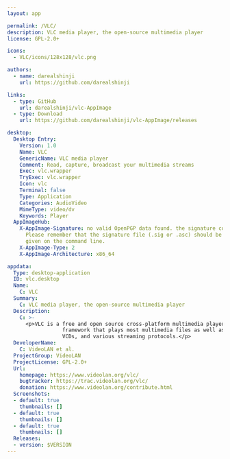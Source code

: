 ```yaml
---
layout: app

permalink: /VLC/
description: VLC media player, the open-source multimedia player
license: GPL-2.0+

icons:
  - VLC/icons/128x128/vlc.png

authors:
  - name: darealshinji
    url: https://github.com/darealshinji

links:
  - type: GitHub
    url: darealshinji/vlc-AppImage
  - type: Download
    url: https://github.com/darealshinji/vlc-AppImage/releases

desktop:
  Desktop Entry:
    Version: 1.0
    Name: VLC
    GenericName: VLC media player
    Comment: Read, capture, broadcast your multimedia streams
    Exec: vlc.wrapper
    TryExec: vlc.wrapper
    Icon: vlc
    Terminal: false
    Type: Application
    Categories: AudioVideo
    MimeType: video/dv
    Keywords: Player
  AppImageHub:
    X-AppImage-Signature: no valid OpenPGP data found. the signature could not be verified.
      Please remember that the signature file (.sig or .asc) should be the first file
      given on the command line.
    X-AppImage-Type: 2
    X-AppImage-Architecture: x86_64

appdata:
  Type: desktop-application
  ID: vlc.desktop
  Name:
    C: VLC
  Summary:
    C: VLC media player, the open-source multimedia player
  Description:
    C: >-
      <p>VLC is a free and open source cross-platform multimedia player and
                  framework that plays most multimedia files as well as DVDs, Audio CDs,
                  VCDs, and various streaming protocols.</p>
  DeveloperName:
    C: VideoLAN et al.
  ProjectGroup: VideoLAN
  ProjectLicense: GPL-2.0+
  Url:
    homepage: https://www.videolan.org/vlc/
    bugtracker: https://trac.videolan.org/vlc/
    donation: https://www.videolan.org/contribute.html
  Screenshots:
  - default: true
    thumbnails: []
  - default: true
    thumbnails: []
  - default: true
    thumbnails: []
  Releases:
  - version: $VERSION
---
```

